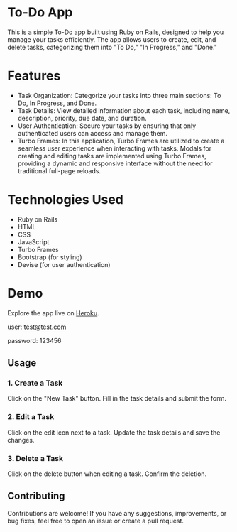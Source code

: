 # To-Do App

This is a simple To-Do app built using Ruby on Rails, designed to help you manage your tasks efficiently. The app allows users to create, edit, and delete tasks, categorizing them into "To Do," "In Progress," and "Done."

# Features

- Task Organization: Categorize your tasks into three main sections: To Do, In Progress, and Done.
- Task Details: View detailed information about each task, including name, description, priority, due date, and duration.
- User Authentication: Secure your tasks by ensuring that only authenticated users can access and manage them.
- Turbo Frames: In this application, Turbo Frames are utilized to create a seamless user experience when interacting with tasks. Modals for creating and editing tasks are implemented using Turbo Frames, providing a dynamic and responsive interface without the need for traditional full-page reloads.

# Technologies Used

- Ruby on Rails
- HTML
- CSS
- JavaScript
- Turbo Frames
- Bootstrap (for styling)
- Devise (for user authentication)


# Demo
Explore the app live on [Heroku](https://todolis-159-c204c84ceb09.herokuapp.com). 

user:     test@test.com

password: 123456

## Usage

### 1. Create a Task

Click on the "New Task" button. Fill in the task details and submit the form.

### 2. Edit a Task

Click on the edit icon next to a task. Update the task details and save the changes.

### 3. Delete a Task

Click on the delete button when editing a task. Confirm the deletion.

## Contributing

Contributions are welcome! If you have any suggestions, improvements, or bug fixes, feel free to open an issue or create a pull request.
